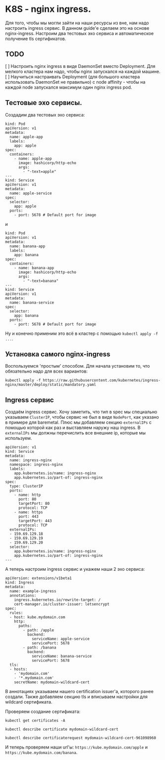 # K8S - nginx ingress.

Для того, чтобы мы могли зайти на наши ресурсы из вне, нам надо настроить ingress сервис.
В данном guide'е сделаем это на основе nginx-ingress. Настроим два тестовых эхо сервиса и автоматическое
получение tls сертификатов.

## TODO

[ ] Настроить nginx ingress в виде DaemonSet вместо Deployment. Для мелкого кластера нам надо, чтобы nginx запускался на каждой машине.
[ ] Научиться настраивать Deployment (для большого кластера использовать DaemonSet не правильно) с node affinity - чтобы на каждой node запускался максимум один nginx ingress pod.

## Тестовые эхо сервисы.

Создадим два тестовых эхо сервиса:

```
kind: Pod
apiVersion: v1
metadata:
  name: apple-app
  labels:
    app: apple
spec:
  containers:
    - name: apple-app
      image: hashicorp/http-echo
      args:
        - "-text=apple"
---
kind: Service
apiVersion: v1
metadata:
  name: apple-service
spec:
  selector:
    app: apple
  ports:
    - port: 5678 # Default port for image
```

и

```
kind: Pod
apiVersion: v1
metadata:
  name: banana-app
  labels:
    app: banana
spec:
  containers:
    - name: banana-app
      image: hashicorp/http-echo
      args:
        - "-text=banana"
---
kind: Service
apiVersion: v1
metadata:
  name: banana-service
spec:
  selector:
    app: banana
  ports:
    - port: 5678 # Default port for image
```

Ну и конечно применим это всё в кластер с помощью `kubectl apply -f ...`.

## Установка самого nginx-ingress

Воспользуемся 'простым' способом. Для начала установим то, что обязательно надо для всех вариантов:

`kubectl apply -f https://raw.githubusercontent.com/kubernetes/ingress-nginx/master/deploy/static/mandatory.yaml`

## Ingress сервис

Создаём ingress сервис. Хочу заметить, что тип в spec мы специально указываем `ClusterIP`, чтобы сервис не был в виде
`NodePort`, как указано в примере для baremetal. Плюс мы добавляем секцию `externalIPs` с помощью которой как раз и
выставляем наружу наш ingress. В `externalIPs` мы должны перечислить все внешние ip, которые мы используем.

```
apiVersion: v1
kind: Service
metadata:
  name: ingress-nginx
  namespace: ingress-nginx
  labels:
    app.kubernetes.io/name: ingress-nginx
    app.kubernetes.io/part-of: ingress-nginx
spec:
  type: ClusterIP
  ports:
    - name: http
      port: 80
      targetPort: 80
      protocol: TCP
    - name: https
      port: 443
      targetPort: 443
      protocol: TCP
  externalIPs:
  - 159.69.129.18
  - 159.69.129.19
  - 159.69.129.20
  selector:
    app.kubernetes.io/name: ingress-nginx
    app.kubernetes.io/part-of: ingress-nginx
---
```

А теперь настроим ingress сервис и укажем наши 2 эхо сервиса:

```
apiVersion: extensions/v1beta1
kind: Ingress
metadata:
  name: example-ingress
  annotations:
    ingress.kubernetes.io/rewrite-target: /
    cert-manager.io/cluster-issuer: letsencrypt
spec:
  rules:
  - host: kube.mydomain.com
    http:
      paths:
        - path: /apple
          backend:
            serviceName: apple-service
            servicePort: 5678
        - path: /banana
          backend:
            serviceName: banana-service
            servicePort: 5678
  tls:
  - hosts:
    - 'mydomain.com'
    - '*.mydomain.com'
    secretName: mydomain-wildcard-cert
```

В аннотациях указываем нашего certification issuer'а, которого ранее создали.
Также добавляем секцию tls и вписываем настройки для wildcard сертификата.

Проверяем создание сертификата:

`kubectl get certificates -A`

`kubectl describe certificate mydomain-wildcard-cert`

`kubectl describe certificaterequest mydomain-wildcard-cert-961098960`

И теперь проверяем наши url'ы: `https://kube.mydomain.com/apple` и `https://kube.mydomain.com/banana`.
